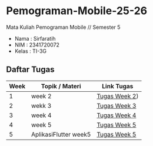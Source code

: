 # Pemograman-Mobile-25-26
Mata Kuliah Pemograman Mobile // Semester 5 
- Nama  : Sirfaratih
- NIM   : 2341720072
- Kelas : TI-3G

## Daftar Tugas

| Week | Topik / Materi            | Link Tugas |
|------|---------------------------|------------|
| 1    | week 2                    | [Tugas Week 2](https://github.com/sirfara12/Pemograman-Mobile-25-26/tree/929a3d6bf2dea081d14bfe7755ee1ff254b20595/week1)) |
| 2    | wekk 3                    | [Tugas Week 3](https://github.com/sirfara12/Pemograman-Mobile-25-26/tree/929a3d6bf2dea081d14bfe7755ee1ff254b20595/week2) |
| 3    | week 4                    | [Tugas Week 4](https://github.com/sirfara12/Pemograman-Mobile-25-26/tree/929a3d6bf2dea081d14bfe7755ee1ff254b20595/week3) |
| 4    | week 5                    | [Tugas Week 5](https://github.com/sirfara12/pemogramanmobile.git) |
| 5    | AplikasiFlutter week5     | [Tugas Week 5]( ) |

